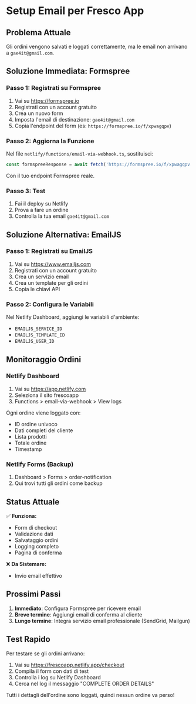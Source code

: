 # Setup Email per Fresco App

## Problema Attuale
Gli ordini vengono salvati e loggati correttamente, ma le email non arrivano a `gae4it@gmail.com`.

## Soluzione Immediata: Formspree

### Passo 1: Registrati su Formspree
1. Vai su https://formspree.io
2. Registrati con un account gratuito
3. Crea un nuovo form
4. Imposta l'email di destinazione: `gae4it@gmail.com`
5. Copia l'endpoint del form (es: `https://formspree.io/f/xpwagqpv`)

### Passo 2: Aggiorna la Funzione
Nel file `netlify/functions/email-via-webhook.ts`, sostituisci:
```typescript
const formspreeResponse = await fetch('https://formspree.io/f/xpwagqpv', {
```

Con il tuo endpoint Formspree reale.

### Passo 3: Test
1. Fai il deploy su Netlify
2. Prova a fare un ordine
3. Controlla la tua email `gae4it@gmail.com`

## Soluzione Alternativa: EmailJS

### Passo 1: Registrati su EmailJS
1. Vai su https://www.emailjs.com
2. Registrati con un account gratuito
3. Crea un servizio email
4. Crea un template per gli ordini
5. Copia le chiavi API

### Passo 2: Configura le Variabili
Nel Netlify Dashboard, aggiungi le variabili d'ambiente:
- `EMAILJS_SERVICE_ID`
- `EMAILJS_TEMPLATE_ID`
- `EMAILJS_USER_ID`

## Monitoraggio Ordini

### Netlify Dashboard
1. Vai su https://app.netlify.com
2. Seleziona il sito frescoapp
3. Functions > email-via-webhook > View logs

Ogni ordine viene loggato con:
- ID ordine univoco
- Dati completi del cliente
- Lista prodotti
- Totale ordine
- Timestamp

### Netlify Forms (Backup)
1. Dashboard > Forms > order-notification
2. Qui trovi tutti gli ordini come backup

## Status Attuale

✅ **Funziona:**
- Form di checkout
- Validazione dati
- Salvataggio ordini
- Logging completo
- Pagina di conferma

❌ **Da Sistemare:**
- Invio email effettivo

## Prossimi Passi

1. **Immediato**: Configura Formspree per ricevere email
2. **Breve termine**: Aggiungi email di conferma al cliente
3. **Lungo termine**: Integra servizio email professionale (SendGrid, Mailgun)

## Test Rapido

Per testare se gli ordini arrivano:
1. Vai su https://frescoapp.netlify.app/checkout
2. Compila il form con dati di test
3. Controlla i log su Netlify Dashboard
4. Cerca nel log il messaggio "COMPLETE ORDER DETAILS"

Tutti i dettagli dell'ordine sono loggati, quindi nessun ordine va perso!